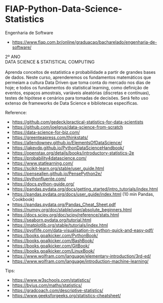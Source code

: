 # FIAP-Python-Data-Science-Statistics

Engenharia de Software

- https://www.fiap.com.br/online/graduacao/bacharelado/engenharia-de-software/

2º ANO<br>
DATA SCIENCE & STATISTICAL COMPUTING<br>
<br>
Aprenda conceitos de estatística e probabilidade a partir de grandes bases de dados. Neste curso, aprenderemos os fundamentos matemáticos que permeiam a cultura Data Driven que toma conta do mercado nos dias de hoje; e todos os fundamentos do statistical learning, como definição de eventos, espaços amostrais, variáveis aleatórias (discretas e contínuas), testes de hipótese e cenários para tomadas de decisões. Será feito uso extenso de frameworks de Data Science e bibliotecas específicas. 

Reference:

- https://github.com/gedeck/practical-statistics-for-data-scientists
- https://github.com/joelgrus/data-science-from-scratch
- https://data-science-for-biz.com/
- https://greenteapress.com/thinkstats/
- https://allendowney.github.io/ElementsOfDataScience/
- https://jakevdp.github.io/PythonDataScienceHandbook/
- https://openstax.org/details/books/introductory-statistics-2e
- https://probability4datascience.com/
- https://www.statlearning.com/
- https://scikit-learn.org/stable/user_guide.html
- https://penseallen.github.io/PensePython2e/
- https://pythonfluente.com/
- https://docs.python-guide.org/
- https://pandas.pydata.org/docs/getting_started/intro_tutorials/index.html
- https://pandas.pydata.org/docs/user_guide/index.html (10 min Pandas, Cookbook)
- https://pandas.pydata.org/Pandas_Cheat_Sheet.pdf
- https://numpy.org/doc/stable/user/absolute_beginners.html
- https://docs.scipy.org/doc/scipy/reference/stats.html
- https://seaborn.pydata.org/tutorial.html
- https://matplotlib.org/stable/tutorials/index.html
- https://pyoflife.com/data-visualisation-in-python-quick-and-easy-pdf/
- https://books.goalkicker.com/PythonBook/
- https://books.goalkicker.com/BashBook/
- https://books.goalkicker.com/GitBook/
- https://books.goalkicker.com/LinuxBook/
- https://www.wolfram.com/language/elementary-introduction/3rd-ed/
- https://www.wolfram.com/language/introduction-machine-learning/

Tips:

- https://www.w3schools.com/statistics/
- https://byjus.com/maths/statistics/
- https://gradcoach.com/descriptive-statistics/
- https://www.geeksforgeeks.org/statistics-cheatsheet/
